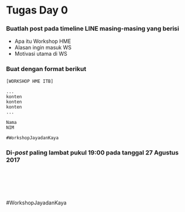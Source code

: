 # Tugas Day 0

### Buatlah post pada timeline LINE masing-masing yang berisi
* Apa itu Workshop HME
* Alasan ingin masuk WS
* Motivasi utama di WS

### Buat dengan format berikut

    [WORKSHOP HME ITB]

    ... 
    konten 
    konten 
    konten 
    ...

    Nama
    NIM

    #WorkshopJayadanKaya

### Di-*post* paling lambat pukul 19:00 pada tanggal 27 Agustus 2017


<br> <br> <br> <br>



#WorkshopJayadanKaya
